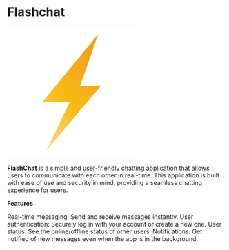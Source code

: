 # Flashchat
<img src="assets/images/logo.png" alt="Image Description" width="300">

**FlashChat** is a simple and user-friendly chatting application that allows users to communicate with each other in real-time. This application is built with ease of use and security in mind, providing a seamless chatting experience for users.

**Features**

Real-time messaging: Send and receive messages instantly.
User authentication: Securely log in with your account or create a new one.
User status: See the online/offline status of other users.
Notifications: Get notified of new messages even when the app is in the background.
